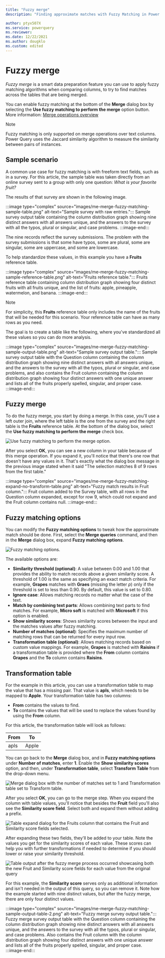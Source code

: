 ```yaml
---
title: "Fuzzy merge"
description: "Finding approximate matches with Fuzzy Matching in Power Query's merge operations"

author: ptyx507X
ms.service: powerquery
ms.reviewer: 
ms.date: 12/22/2021
ms.author: dougklo
ms.custom: edited
---
```


# Fuzzy merge

*Fuzzy merge* is a smart data preparation feature you can use to apply fuzzy matching algorithms when comparing columns, to try to find matches across the tables that are being merged. 

You can enable fuzzy matching at the bottom of the **Merge** dialog box by selecting the **Use fuzzy matching to perform the merge** option button. More information: [Merge operations overview](merge-queries-overview.md)

>[!NOTE]
>Fuzzy matching is only supported on merge operations over text columns. Power Query uses the Jaccard similarity algorithm to measure the similarity between pairs of instances. 

## Sample scenario

A common use case for fuzzy matching is with freeform text fields, such as in a survey. For this article, the sample table was taken directly from an online survey sent to a group with only one question: *What is your favorite fruit?*

The results of that survey are shown in the following image.

:::image type="complex" source="images/me-merge-fuzzy-matching-sample-table.png" alt-text="Sample survey with raw entries.":::
   Sample survey output table containing the column distribution graph showing nine distinct answers with all answers unique, and the answers to the survey with all the typos, plural or singular, and case problems.
:::image-end:::

The nine records reflect the survey submissions. The problem with the survey submissions is that some have typos, some are plural, some are singular, some are uppercase, and some are lowercase.

To help standardize these values, in this example you have a **Fruits** reference table.

:::image type="complex" source="images/me-merge-fuzzy-matching-sample-reference-table.png" alt-text="Fruits reference table.":::
   Fruits reference table containing column distribution graph showing four distinct fruits with all fruits unique, and the list of fruits: apple, pineapple, watermelon, and banana.
:::image-end:::

>[!NOTE]
>For simplicity, this **Fruits** reference table only includes the name of the fruits that will be needed for this scenario. Your reference table can have as many rows as you need.

The goal is to create a table like the following, where you've standardized all these values so you can do more analysis.

:::image type="complex" source="images/me-merge-fuzzy-matching-sample-output-table.png" alt-text="Sample survey output table.":::
   Sample survey output table with the Question column containing the column distribution graph showing nine distinct answers with all answers unique, and the answers to the survey with all the typos, plural or singular, and case problems, and also contains the Fruit column containing the column distribution graph showing four distinct answers with one unique answer and lists all of the fruits properly spelled, singular, and proper case.
:::image-end:::

## Fuzzy merge

To do the fuzzy merge, you start by doing a merge. In this case, you'll use a left outer join, where the left table is the one from the survey and the right table is the **Fruits** reference table. At the bottom of the dialog box, select the **Use fuzzy matching to perform the merge** check box.

![Use fuzzy matching to perform the merge option.](images/me-merge-fuzzy-matching-simple-merge-window.png "Use fuzzy matching to perform the merge option")

After you select **OK**, you can see a new column in your table because of this merge operation. If you expand it, you'll notice that there's one row that doesn't have any values in it. That's exactly what the dialog box message in the previous image stated when it said "The selection matches 8 of 9 rows from the first table."

:::image type="complex" source="images/me-merge-fuzzy-matching-expand-no-transform-table.png" alt-text="Fuzzy match results in Fruit column.":::
   Fruit column added to the Survey table, with all rows in the Question column expanded, except for row 9, which could not expand and the Fruit column contains null.
:::image-end:::

## Fuzzy matching options

You can modify the **Fuzzy matching options** to tweak how the approximate match should be done. First, select the **Merge queries** command, and then in the **Merge** dialog box, expand **Fuzzy matching options**.

![Fuzzy matching options.](images/me-merge-fuzzy-matching-options.png "Fuzzy matching options")

The available options are:

* **Similarity threshold (optional)**: A value between 0.00 and 1.00 that provides the ability to match records above a given similarity score. A threshold of 1.00 is the same as specifying an exact match criteria. For example, **Grapes** matches with **Graes** (missing the letter *p*) only if the threshold is set to less than 0.90. By default, this value is set to 0.80.
* **Ignore case**: Allows matching records no matter what the case of the text.
* **Match by combining text parts**: Allows combining text parts to find matches. For example, **Micro soft** is matched with **Microsoft** if this option is enabled.
* **Show similarity scores**: Shows similarity scores between the input and the matches values after fuzzy matching.
* **Number of matches (optional)**: Specifies the maximum number of matching rows that can be returned for every input row.
* **Transformation table (optional)**: Allows matching records based on custom value mappings. For example, **Grapes** is matched with **Raisins** if a transformation table is provided where the **From** column contains **Grapes** and the **To** column contains **Raisins**.

## Transformation table

For the example in this article, you can use a transformation table to map the value that has a missing pair. That value is **apls**, which needs to be mapped to **Apple**. Your transformation table has two columns:

* **From** contains the values to find.
* **To** contains the values that will be used to replace the values found by using the **From** column.

For this article, the transformation table will look as follows:

|From|To|
|---|---|
|apls|Apple|

You can go back to the **Merge** dialog box, and in **Fuzzy matching options** under **Number of matches**, enter **1**. Enable the **Show similarity scores** option, and then, under **Transformation table**, select **Transform Table** from the drop-down menu.

![Merge dialog box with the number of matches set to 1 and Transformation table set to Transform table.](images/me-merge-fuzzy-matching-custom-merge-window.png "Merge dialog box with the number of matches set to 1 and Transformation table set to Transform table")

After you select **OK**, you can go to the merge step. When you expand the column with table values, you'll notice that besides the **Fruit** field you'll also see the **Similarity score field**. Select both and expand them without adding a prefix.

![Table expand dialog for the Fruits column that contains the Fruit and Similarity score fields selected.](images/fuzzy-merge-expand-similarity-score.png "Table expand dialog for the Fruits column that contains the Fruit and Similarity score fields selected")

After expanding these two fields, they'll be added to your table. Note the values you get for the similarity scores of each value. These scores can help you with further transformations if needed to determine if you should lower or raise your similarity threshold.

![Table output after the fuzzy merge process occurred showcasing both the new Fruit and Similarity score fields for each value from the original query](images/me-fuzzy-merge-similarity-scores-results.png)

For this example, the **Similarity score** serves only as additional information and isn't needed in the output of this query, so you can remove it. Note how the example started with nine distinct values, but after the fuzzy merge, there are only four distinct values.

:::image type="complex" source="images/me-merge-fuzzy-matching-sample-output-table-2.png" alt-text="Fuzzy merge survey output table.":::
   Fuzzy merge survey output table with the Question column containing the column distribution graph showing nine distinct answers with all answers unique, and the answers to the survey with all the typos, plural or singular, and case problems. Also contains the Fruit column with the column distribution graph showing four distinct answers with one unique answer and lists all of the fruits properly spelled, singular, and proper case.
:::image-end:::
